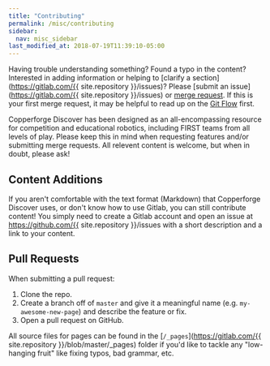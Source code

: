 ```yaml
---
title: "Contributing"
permalink: /misc/contributing
sidebar:
  nav: misc_sidebar
last_modified_at: 2018-07-19T11:39:10-05:00
---
```


Having trouble understanding something? Found a typo in the content? Interested in adding information or helping to [clarify a section](https://gitlab.com/{{ site.repository }}/issues)? Please [submit an issue](https://gitlab.com/{{ site.repository }}/issues) or [merge request](https://docs.gitlab.com/ee/gitlab-basics/add-merge-request.html). If this is your first merge request, it may be helpful to read up on the [Git Flow](https://guides.github.com/introduction/flow/) first.

Copperforge Discover has been designed as an all-encompassing resource for competition and educational robotics, including FIRST teams from all levels of play. Please keep this in mind when requesting features and/or submitting merge requests. All relevent content is welcome, but when in doubt, please ask!

## Content Additions

If you aren't comfortable with the text format (Markdown) that Copperforge Discover uses, or don't know how to use Gitlab, you can still contribute content! You simply need to create a Gitlab account and open an issue at https://github.com/{{ site.repository }}/issues with a short description and a link to your content.

## Pull Requests

When submitting a pull request:

1. Clone the repo.
2. Create a branch off of `master` and give it a meaningful name (e.g. `my-awesome-new-page`) and describe the feature or fix.
3. Open a pull request on GitHub.

All source files for pages can be found in the [`/_pages`](https://gitlab.com/{{ site.repository }}/blob/master/_pages) folder if you'd like to tackle any "low-hanging fruit" like fixing typos, bad grammar, etc.
